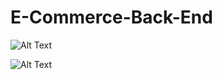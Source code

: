 # E-Commerce-Back-End

![Alt Text](https://github.com/coryjpiette/E-Commerce-Back_end/blob/main/gifs/sql_seed_run.gif)



![Alt Text](https://github.com/coryjpiette/E-Commerce-Back_end/blob/main/gifs/invid_ids.gif)
